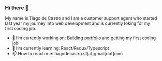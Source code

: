 ### Hi there 👋

<!--
**Tiago-deCastro/Tiago-deCastro** is a ✨ _special_ ✨ repository because its `README.md` (this file) appears on your GitHub profile.

Here are some ideas to get you started:
-->

My name is Tiago de Castro and I am a customer support agent who started last year my journey into web development and is currently loking for my first coding job.

- 🔭 I’m currently working on: Building portfolio and getting my first coding job
- 🌱 I’m currently learning: React/Redux/Typescript
- 📫 How to reach me: tiagodecastro.sf[at]gmail[dot]com

